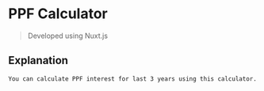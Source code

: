 # PPF Calculator

> Developed using Nuxt.js

## Explanation

``` bash
You can calculate PPF interest for last 3 years using this calculator.
```

